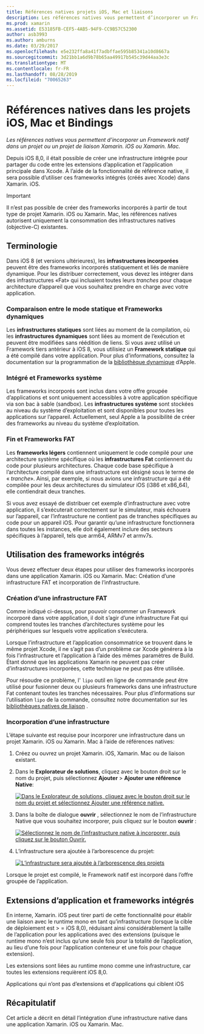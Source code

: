 ```yaml
---
title: Références natives projets iOS, Mac et liaisons
description: Les références natives vous permettent d’incorporer un Framework natif dans un projet Xamarin. iOS, Xamarin. Mac ou de liaison.
ms.prod: xamarin
ms.assetid: E53185FB-CEF5-4AB5-94F9-CC9B57C52300
author: asb3993
ms.author: amburns
ms.date: 03/29/2017
ms.openlocfilehash: e5e232ffa8a41f7adbffae595b85341a10d8667a
ms.sourcegitcommit: 3d21bb1a6d9b78b65aa49917b545c39d44aa3e3c
ms.translationtype: MT
ms.contentlocale: fr-FR
ms.lasthandoff: 08/28/2019
ms.locfileid: "70065263"
---
```

# <a name="native-references-in-ios-mac-and-bindings-projects"></a>Références natives dans les projets iOS, Mac et Bindings

_Les références natives vous permettent d’incorporer un Framework natif dans un projet ou un projet de liaison Xamarin. iOS ou Xamarin. Mac._

Depuis iOS 8,0, il était possible de créer une infrastructure intégrée pour partager du code entre les extensions d’application et l’application principale dans Xcode. À l’aide de la fonctionnalité de référence native, il sera possible d’utiliser ces frameworks intégrés (créés avec Xcode) dans Xamarin. iOS.
 
> [!IMPORTANT]
> Il n’est pas possible de créer des frameworks incorporés à partir de tout type de projet Xamarin. iOS ou Xamarin. Mac, les références natives autorisent uniquement la consommation des infrastructures natives (objective-C) existantes.

<a name="Terminology" />

## <a name="terminology"></a>Terminologie

Dans iOS 8 (et versions ultérieures), les **infrastructures incorporées** peuvent être des frameworks incorporés statiquement et liés de manière dynamique. Pour les distribuer correctement, vous devez les intégrer dans des infrastructures «Fat» qui incluaient toutes leurs _tranches_ pour chaque architecture d’appareil que vous souhaitez prendre en charge avec votre application.

<a name="Static-vs-Dynamic-Frameworks" />

### <a name="static-vs-dynamic-frameworks"></a>Comparaison entre le mode statique et Frameworks dynamiques

Les **infrastructures statiques** sont liées au moment de la compilation, où les **infrastructures dynamiques** sont liées au moment de l’exécution et peuvent être modifiées sans réédition de liens. Si vous avez utilisé un Framework tiers antérieur à iOS 8, vous utilisiez un **Framework statique** qui a été compilé dans votre application. Pour plus d’informations, consultez la documentation sur la programmation de la [bibliothèque dynamique](https://developer.apple.com/library/mac/documentation/DeveloperTools/Conceptual/DynamicLibraries/100-Articles/OverviewOfDynamicLibraries.html#//apple_ref/doc/uid/TP40001873-SW1) d’Apple.

<a name="Embedded-vs-System-Frameworks" />

### <a name="embedded-vs-system-frameworks"></a>Intégré et Frameworks système

Les frameworks incorporés sont inclus dans votre offre groupée d’applications et sont uniquement accessibles à votre application spécifique via son bac à sable (sandbox). Les **infrastructures système** sont stockées au niveau du système d’exploitation et sont disponibles pour toutes les applications sur l’appareil. Actuellement, seul Apple a la possibilité de créer des frameworks au niveau du système d’exploitation.

<a name="Thin-vs-Fat-Frameworks" />

### <a name="thin-vs-fat-frameworks"></a>Fin et Frameworks FAT

Les **frameworks légers** contiennent uniquement le code compilé pour une architecture système spécifique où les **infrastructures Fat** contiennent du code pour plusieurs architectures. Chaque code base spécifique à l’architecture compilé dans une infrastructure est désigné sous le terme de « _tranche_». Ainsi, par exemple, si nous avions une infrastructure qui a été compilée pour les deux architectures du simulateur iOS (i386 et x86_64), elle contiendrait deux tranches.

Si vous avez essayé de distribuer cet exemple d’infrastructure avec votre application, il s’exécuterait correctement sur le simulateur, mais échouera sur l’appareil, car l’infrastructure ne contient pas de tranches spécifiques au code pour un appareil iOS. Pour garantir qu’une infrastructure fonctionnera dans toutes les instances, elle doit également inclure des secteurs spécifiques à l’appareil, tels que arm64, ARMv7 et armv7s.

<a name="Working-with-Embedded-Frameworks" />

## <a name="working-with-embedded-frameworks"></a>Utilisation des frameworks intégrés

Vous devez effectuer deux étapes pour utiliser des frameworks incorporés dans une application Xamarin. iOS ou Xamarin. Mac: Création d’une infrastructure FAT et incorporation de l’infrastructure.

<a name="Overview" />

### <a name="creating-a-fat-framework"></a>Création d’une infrastructure FAT

Comme indiqué ci-dessus, pour pouvoir consommer un Framework incorporé dans votre application, il doit s’agir d’une infrastructure Fat qui comprend toutes les tranches d’architectures système pour les périphériques sur lesquels votre application s’exécutera.

Lorsque l’infrastructure et l’application consommatrice se trouvent dans le même projet Xcode, il ne s’agit pas d’un problème car Xcode générera à la fois l’infrastructure et l’application à l’aide des mêmes paramètres de Build. Étant donné que les applications Xamarin ne peuvent pas créer d’infrastructures incorporées, cette technique ne peut pas être utilisée.

Pour résoudre ce problème, l' `lipo` outil en ligne de commande peut être utilisé pour fusionner deux ou plusieurs frameworks dans une infrastructure Fat contenant toutes les tranches nécessaires. Pour plus d’informations sur l’utilisation `lipo` de la commande, consultez notre documentation sur les [bibliothèques natives de liaison](~/ios/platform/native-interop.md) .

<a name="Embedding-a-Framework" />

### <a name="embedding-a-framework"></a>Incorporation d’une infrastructure

L’étape suivante est requise pour incorporer une infrastructure dans un projet Xamarin. iOS ou Xamarin. Mac à l’aide de références natives:

1. Créez ou ouvrez un projet Xamarin. iOS, Xamarin. Mac ou de liaison existant.
2. Dans le **Explorateur de solutions**, cliquez avec le bouton droit sur le nom du projet, puis sélectionnez **Ajouter** > **Ajouter une référence Native**: 

    [![](native-references-images/ref01.png "Dans le Explorateur de solutions, cliquez avec le bouton droit sur le nom du projet et sélectionnez Ajouter une référence native.")](native-references-images/ref01.png#lightbox)
3. Dans la boîte de dialogue **ouvrir** , sélectionnez le nom de l’infrastructure Native que vous souhaitez incorporer, puis cliquez sur le bouton **ouvrir** : 

    [![](native-references-images/ref02.png "Sélectionnez le nom de l’infrastructure native à incorporer, puis cliquez sur le bouton Ouvrir.")](native-references-images/ref02.png#lightbox)
4. L’infrastructure sera ajoutée à l’arborescence du projet: 

    [![](native-references-images/ref03.png "L’infrastructure sera ajoutée à l’arborescence des projets")](native-references-images/ref03.png#lightbox)

Lorsque le projet est compilé, le Framework natif est incorporé dans l’offre groupée de l’application.

<a name="App-Extensions-and-Embedded-Frameworks" />

## <a name="app-extensions-and-embedded-frameworks"></a>Extensions d’application et frameworks intégrés

En interne, Xamarin. iOS peut tirer parti de cette fonctionnalité pour établir une liaison avec le runtime mono en tant qu’infrastructure (lorsque la cible de déploiement est > = iOS 8,0), réduisant ainsi considérablement la taille de l’application pour les applications avec des extensions (puisque le runtime mono n’est inclus qu’une seule fois pour la totalité de l’application, au lieu d’une fois pour l’application conteneur et une fois pour chaque extension).

Les extensions sont liées au runtime mono comme une infrastructure, car toutes les extensions requièrent iOS 8,0.

Applications qui n’ont pas d’extensions et d’applications qui ciblent iOS 

<a name="Summary" />

## <a name="summary"></a>Récapitulatif

Cet article a décrit en détail l’intégration d’une infrastructure native dans une application Xamarin. iOS ou Xamarin. Mac.

